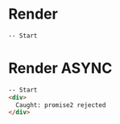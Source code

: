 # Render
```html
-- Start
```


# Render ASYNC
```html
-- Start
<div>
  Caught: promise2 rejected
</div>
```
